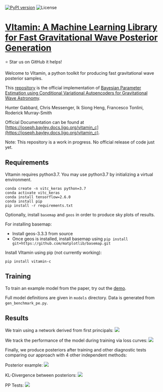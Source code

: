 [![PyPI version](https://badge.fury.io/py/vitamin-b.svg)](https://badge.fury.io/py/vitamin-b)
![License](https://img.shields.io/github/license/hagabbar/vitamin_b)

# [VItamin: A Machine Learning Library for Fast Gravitational Wave Posterior Generation](https://arxiv.org/abs/1909.06296)
:star: Star us on GitHub  it helps!

Welcome to VItamin, a python toolkit for producing fast gravitational wave posterior samples.

This [repository](https://git.ligo.org/joseph.bayley/vitamin_c/) is the official implementation of [Bayesian Parameter Estimation using Conditional Variational Autoencoders for Gravitational Wave Astronomy](https://arxiv.org/abs/1909.06296).

Hunter Gabbard, Chris Messenger, Ik Siong Heng, Francesco Tonlini, Roderick Murray-Smith

Official Documentation can be found at [https://joseph.bayley.docs.ligo.org/vitamin_c](https://joseph.bayley.docs.ligo.org/vitamin_c).

Note: This repository is a work in progress. No official release of code just yet.

## Requirements

VItamin requires python3.7. You may use python3.7 by initializing a virtual environment.

```
conda create -n vitc_keras python=3.7
conda activate vitc_keras
conda install tensorflow=2.6.0
conda install pip
pip install -r requirements.txt
```

Optionally, install `basemap` and `geos` in order to produce sky plots of results.

For installing basemap:
- Install geos-3.3.3 from source
- Once geos is installed, install basemap using `pip install git+https://github.com/matplotlib/basemap.git`

Install VItamin using pip (not currently working):
```
pip install vitamin-c
```

## Training

To train an example model from the paper, try out the [demo](https://colab.research.google.com/github/hagabbar/OzGrav_demo/blob/master/OzGrav_VItamin_demo.ipynb).

Full model definitions are given in `models` directory. Data is generated from `gen_benchmark_pe.py`.

## Results

We train using a network derived from first principals:
![](images/network_setup.png)

We track the performance of the model during training via loss curves:
![](images/inv_losses_log.png)

Finally, we produce posteriors after training and other diagnostic tests comparing our approach with 4 other independent methods:

Posterior example:
![](images/corner_testcase0.png)

KL-Divergence between posteriors:
![](images/hist-kl.png)

PP Tests:
![](images/latest_pp_plot.png)
